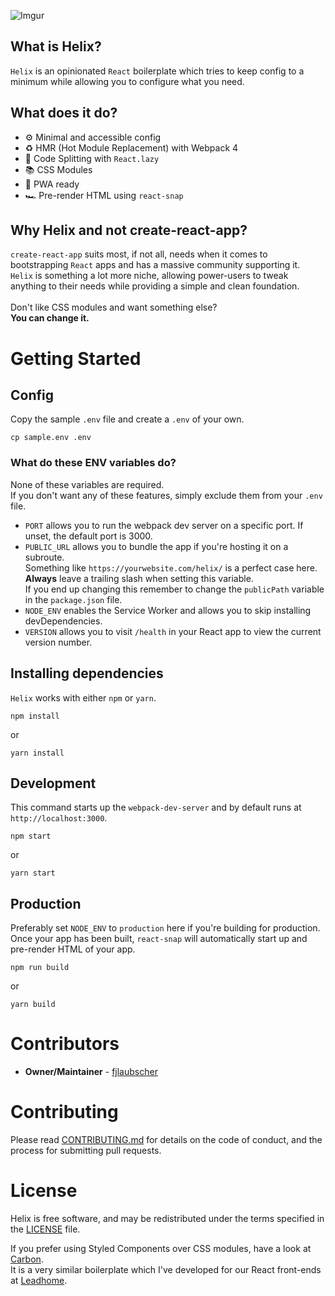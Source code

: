 ![Imgur](https://i.imgur.com/5FJS5G0.png)

## What is Helix?

`Helix` is an opinionated `React` boilerplate which tries to keep config to a minimum while allowing you to configure what you need.

## What does it do?

- ⚙️ Minimal and accessible config
- ♻️ HMR (Hot Module Replacement) with Webpack 4
- 🤸‍ Code Splitting with `React.lazy`
- 📚 CSS Modules
- 📱 PWA ready
- 🏎 Pre-render HTML using `react-snap`

## Why Helix and not create-react-app?

`create-react-app` suits most, if not all, needs when it comes to bootstrapping `React` apps and has a massive community supporting it.<br />
`Helix` is something a lot more
niche, allowing power-users to tweak anything to their needs while
providing a simple and clean foundation.
<br />
<br />
Don&apos;t like CSS modules and want something else?
<br />
<strong>You can change it.</strong>

# Getting Started
## Config
Copy the sample `.env` file and create a `.env` of your own.
```
cp sample.env .env
```
### What do these ENV variables do?
None of these variables are required.<br />
If you don't want any of these features, simply exclude them from your `.env` file.<br />
- `PORT` allows you to run the webpack dev server on a specific port. If unset, the default port is 3000.
- `PUBLIC_URL` allows you to bundle the app if you're hosting it on a subroute.<br />Something like `https://yourwebsite.com/helix/` is a perfect case here. **Always** leave a trailing slash when setting this variable.<br />If you end up changing this remember to change the `publicPath` variable in the `package.json` file.
- `NODE_ENV` enables the Service Worker and allows you to skip installing devDependencies.
- `VERSION` allows you to visit `/health` in your React app to view the current version number.

## Installing dependencies
`Helix` works with either `npm` or `yarn`.
```
npm install
```
or
```
yarn install
```

## Development
This command starts up the `webpack-dev-server` and by default runs at `http://localhost:3000`.
```
npm start
```
or
```
yarn start
```

## Production
Preferably set `NODE_ENV` to `production` here if you're building for production. <br />
Once your app has been built, `react-snap` will automatically start up and pre-render HTML of your app.
```
npm run build
```
or
```
yarn build
```

# Contributors

- <strong>Owner/Maintainer</strong> - [fjlaubscher](https://github.com/fjlaubscher)

# Contributing

Please read [CONTRIBUTING.md](CONTRIBUTING.md) for details on the code of conduct, and the process for submitting pull requests.

# License

Helix is free software, and may be redistributed under the terms specified in the [LICENSE](LICENSE.md) file.


If you prefer using Styled Components over CSS modules, have a look at [Carbon](https://github.com/leadhomesa/carbon).<br />
It is a very similar boilerplate which I've developed for our React front-ends at [Leadhome](https://leadhome.co.za).
